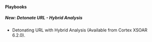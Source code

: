 
#### Playbooks
##### New: Detonate URL - Hybrid Analysis
- Detonating URL with Hybrid Analysis (Available from Cortex XSOAR 6.2.0).

